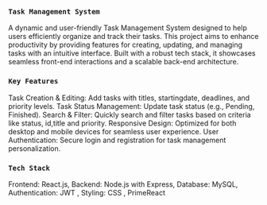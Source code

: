 ### `Task Management System`
A dynamic and user-friendly Task Management System designed to help users efficiently organize and track their tasks. This project aims to enhance productivity by providing features for creating, updating, and managing tasks with an intuitive interface. Built with a robust tech stack, it showcases seamless front-end interactions and a scalable back-end architecture.


### `Key Features`
Task Creation & Editing: Add tasks with titles, startingdate, deadlines, and priority levels.
Task Status Management: Update task status (e.g., Pending, Finished).
Search & Filter: Quickly search and filter tasks based on criteria like status, id,title and priority.
Responsive Design: Optimized for both desktop and mobile devices for seamless user experience.
User Authentication: Secure login and registration for task management personalization.

### `Tech Stack`
Frontend: React.js,
Backend: Node.js with Express,
Database:  MySQL,
Authentication: JWT ,
Styling: CSS , PrimeReact
